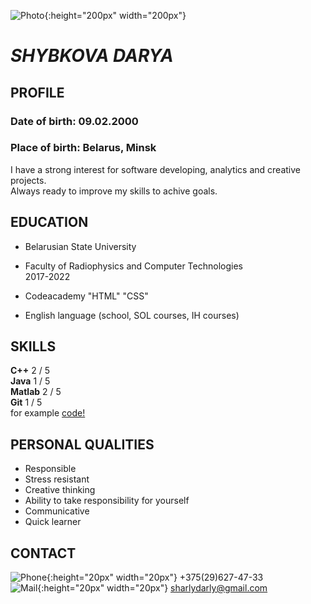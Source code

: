 ![Photo](https://pp.userapi.com/c639226/v639226111/38499/aSv0Wp-9TlU.jpg "Profile picture"){:height="200px" width="200px"}  
# *SHYBKOVA DARYA*

## **PROFILE**
### **Date of birth**: 09.02.2000
### **Place of birth**: Belarus, Minsk
I have a strong interest for software developing, analytics and creative projects.  
Always ready to improve my skills to achive goals.

## **EDUCATION**
- Belarusian State University
- Faculty of Radiophysics and Computer Technologies  
  2017-2022

- Codeacademy "HTML" "CSS"

- English language (school, SOL courses, IH courses)

## **SKILLS**
 **C++**     2 / 5  
 **Java**    1 / 5  
 **Matlab**  2 / 5  
 **Git**     1 / 5  
 for example [code!](https://pastebin.com/WntS1X0H)
 
## **PERSONAL QUALITIES**
   - Responsible
   - Stress resistant
   - Creative thinking
   - Ability to take responsibility for yourself
   - Communicative
   - Quick learner 

## **CONTACT**
![Phone](https://image.freepik.com/free-icon/no-translate-detected_318-41893.jpg "Phone"){:height="20px" width="20px"} +375(29)627-47-33  
![Mail](https://image.flaticon.com/icons/svg/70/70562.svg "Mail"){:height="20px" width="20px"} [sharlydarly@gmail.com](https://sharlydarly@gmail.com)
